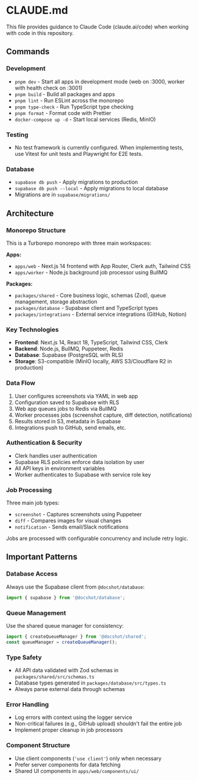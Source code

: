 # CLAUDE.md

This file provides guidance to Claude Code (claude.ai/code) when working with code in this repository.

## Commands

### Development
- `pnpm dev` - Start all apps in development mode (web on :3000, worker with health check on :3001)
- `pnpm build` - Build all packages and apps
- `pnpm lint` - Run ESLint across the monorepo
- `pnpm type-check` - Run TypeScript type checking
- `pnpm format` - Format code with Prettier
- `docker-compose up -d` - Start local services (Redis, MinIO)

### Testing
- No test framework is currently configured. When implementing tests, use Vitest for unit tests and Playwright for E2E tests.

### Database
- `supabase db push` - Apply migrations to production
- `supabase db push --local` - Apply migrations to local database
- Migrations are in `supabase/migrations/`

## Architecture

### Monorepo Structure
This is a Turborepo monorepo with three main workspaces:

**Apps:**
- `apps/web` - Next.js 14 frontend with App Router, Clerk auth, Tailwind CSS
- `apps/worker` - Node.js background job processor using BullMQ

**Packages:**
- `packages/shared` - Core business logic, schemas (Zod), queue management, storage abstraction
- `packages/database` - Supabase client and TypeScript types
- `packages/integrations` - External service integrations (GitHub, Notion)

### Key Technologies
- **Frontend**: Next.js 14, React 18, TypeScript, Tailwind CSS, Clerk
- **Backend**: Node.js, BullMQ, Puppeteer, Redis
- **Database**: Supabase (PostgreSQL with RLS)
- **Storage**: S3-compatible (MinIO locally, AWS S3/Cloudflare R2 in production)

### Data Flow
1. User configures screenshots via YAML in web app
2. Configuration saved to Supabase with RLS
3. Web app queues jobs to Redis via BullMQ
4. Worker processes jobs (screenshot capture, diff detection, notifications)
5. Results stored in S3, metadata in Supabase
6. Integrations push to GitHub, send emails, etc.

### Authentication & Security
- Clerk handles user authentication
- Supabase RLS policies enforce data isolation by user
- All API keys in environment variables
- Worker authenticates to Supabase with service role key

### Job Processing
Three main job types:
- `screenshot` - Captures screenshots using Puppeteer
- `diff` - Compares images for visual changes
- `notification` - Sends email/Slack notifications

Jobs are processed with configurable concurrency and include retry logic.

## Important Patterns

### Database Access
Always use the Supabase client from `@docshot/database`:
```typescript
import { supabase } from '@docshot/database';
```

### Queue Management
Use the shared queue manager for consistency:
```typescript
import { createQueueManager } from '@docshot/shared';
const queueManager = createQueueManager();
```

### Type Safety
- All API data validated with Zod schemas in `packages/shared/src/schemas.ts`
- Database types generated in `packages/database/src/types.ts`
- Always parse external data through schemas

### Error Handling
- Log errors with context using the logger service
- Non-critical failures (e.g., GitHub upload) shouldn't fail the entire job
- Implement proper cleanup in job processors

### Component Structure
- Use client components (`'use client'`) only when necessary
- Prefer server components for data fetching
- Shared UI components in `apps/web/components/ui/`